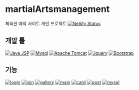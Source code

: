 # martialArtsmanagement
체육관 예약 사이트
개인 프로젝트
[![Netlify Status](https://res.cloudinary.com/dosktjxwj/image/upload/v1634714782/index_pnopho.png)](https://res.cloudinary.com/dosktjxwj/image/upload/v1634714782/index_pnopho.png "main page")

## 개발 툴
[![Java JSP](https://res.cloudinary.com/dosktjxwj/image/upload/w_100/v1634712525/%EB%8B%A4%EC%9A%B4%EB%A1%9C%EB%93%9C_fhnwqy.jpg)](https://res.cloudinary.com/dosktjxwj/image/upload/w_100/v1634712525/%EB%8B%A4%EC%9A%B4%EB%A1%9C%EB%93%9C_fhnwqy.jpg "Java JSP")
[![Mysql](https://res.cloudinary.com/dosktjxwj/image/upload/w_100/v1634712574/%EB%8B%A4%EC%9A%B4%EB%A1%9C%EB%93%9C_2_fvizty.png)](https://res.cloudinary.com/dosktjxwj/image/upload/w_100/v1634712574/%EB%8B%A4%EC%9A%B4%EB%A1%9C%EB%93%9C_2_fvizty.png "Mysql")
[![Apache Tomcat](https://res.cloudinary.com/dosktjxwj/image/upload/w_100/v1634712762/%EB%8B%A4%EC%9A%B4%EB%A1%9C%EB%93%9C_3_fw4kzj.png)](https://res.cloudinary.com/dosktjxwj/image/upload/w_100/v1634712762/%EB%8B%A4%EC%9A%B4%EB%A1%9C%EB%93%9C_3_fw4kzj.png "Apachce Tomcat")
[![Jquery](https://res.cloudinary.com/dosktjxwj/image/upload/w_100/v1634712920/%EB%8B%A4%EC%9A%B4%EB%A1%9C%EB%93%9C_4_ud0ju6.png)](https://res.cloudinary.com/dosktjxwj/image/upload/w_100/v1634712920/%EB%8B%A4%EC%9A%B4%EB%A1%9C%EB%93%9C_4_ud0ju6.png "Jquery")
[![Bootstrap](https://res.cloudinary.com/dosktjxwj/image/upload/w_100/v1634715760/%EB%8B%A4%EC%9A%B4%EB%A1%9C%EB%93%9C_1_w8dvsj.jpg)](https://res.cloudinary.com/dosktjxwj/image/upload/w_100/v1634715760/%EB%8B%A4%EC%9A%B4%EB%A1%9C%EB%93%9C_1_w8dvsj.jpg "Bootstrap")

## 기능
[![login](https://res.cloudinary.com/dosktjxwj/image/upload/w_400,h_300,c_fill,g_auto,q_auto:best/v1634714789/login_lt3l6p.png)](https://res.cloudinary.com/dosktjxwj/image/upload/w_400,h_300,c_fill,g_auto,q_auto:best/v1634714789/login_lt3l6p.png "login")
[![join](https://res.cloudinary.com/dosktjxwj/image/upload/w_300,h_300,c_fill,g_auto,q_auto:best/v1634714787/join_nq1rdx.png)](https://res.cloudinary.com/dosktjxwj/image/upload/w_300,h_300,c_fill,g_auto,q_auto:best/v1634714787/join_nq1rdx.png "join")
[![gallery](https://res.cloudinary.com/dosktjxwj/image/upload/v1634714779/gallery_a75xnb.png)](https://res.cloudinary.com/dosktjxwj/image/upload/v1634714779/gallery_a75xnb.png "gallery")
[![main](https://res.cloudinary.com/dosktjxwj/image/upload/w_400,h_600,c_fill,g_auto,q_auto:best/v1634714793/main_zrgza9.png)](https://res.cloudinary.com/dosktjxwj/image/upload/w_400,h_600,c_fill,g_auto,q_auto:best/v1634714793/main_zrgza9.png "main")
[![card](https://res.cloudinary.com/dosktjxwj/image/upload/w_400,h_300,c_fill,g_auto,q_auto:best/v1634714769/card_ao4qnk.png)](https://res.cloudinary.com/dosktjxwj/image/upload/w_400,h_300,c_fill,g_auto,q_auto:best/v1634714769/card_ao4qnk.png "card")
[![post](https://res.cloudinary.com/dosktjxwj/image/upload/w_400,h_600,c_fill,g_auto,q_auto:best/v1634714815/work_lx2d0d.png)](https://res.cloudinary.com/dosktjxwj/image/upload/w_400,h_600,c_fill,g_auto,q_auto:best/v1634714815/work_lx2d0d.png "post")
[![mysql](https://res.cloudinary.com/dosktjxwj/image/upload/w_400,h_300,c_fill,g_auto,q_auto:best/v1634714883/martialArtsDB_b7ntde.png)](https://res.cloudinary.com/dosktjxwj/image/upload/w_400,h_300,c_fill,g_auto,q_auto:best/v1634714883/martialArtsDB_b7ntde.png "mysql")

